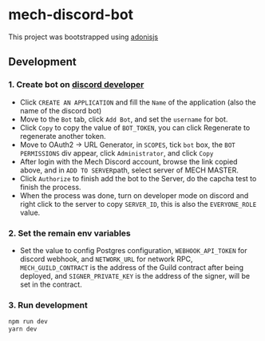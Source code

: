 # mech-discord-bot

This project was bootstrapped using [adonisjs](https://docs.adonisjs.com/guides/introduction)

## Development

### 1. Create bot on [discord developer](https://discord.com/developers/applications)

- Click `CREATE AN APPLICATION` and fill the `Name` of the application (also the name of the discord bot)
- Move to the `Bot` tab, click `Add Bot`, and set the `username` for bot.
- Click `Copy` to copy the value of `BOT_TOKEN`, you can click Regenerate to regenerate another token.
- Move to OAuth2 -> URL Generator, in `SCOPES`, tick `bot` box, the `BOT PERMISSIONS` div appear, click `Administrator`, and click `Copy`
- After login with the Mech Discord account, browse the link copied above, and in `ADD TO SERVER`path, select server of MECH MASTER.
- Click `Authorize` to finish add the bot to the Server, do the capcha test to finish the process.
- When the process was done, turn on developer mode on discord and right click to the server to copy `SERVER_ID`, this is also the `EVERYONE_ROLE` value.

### 2. Set the remain env variables

- Set the value to config Postgres configuration, `WEBHOOK_API_TOKEN` for discord webhook, and `NETWORK_URL` for network RPC, `MECH_GUILD_CONTRACT` is the address of the Guild contract after being deployed, and `SIGNER_PRIVATE_KEY` is the address of the signer, will be set in the contract.

### 3. Run development

```bash
npm run dev
yarn dev
```
